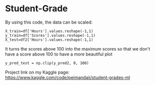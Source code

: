 # Student-Grade

By using this code, the data can be scaled:

    X_train=df['Hours'].values.reshape(-1,1)
    y_train=df['Scores'].values.reshape(-1,1)
    X_test=df2['Hours'].values.reshape(-1,1)

It turns the scores above 100 into the maximum scores so that we don't have a score above 100 to have a more beautiful plot

    y_pred_test = np.clip(y_pred2, 0, 100)
    
Project link on my Kaggle page:
https://www.kaggle.com/code/peimandaii/student-grades-ml
